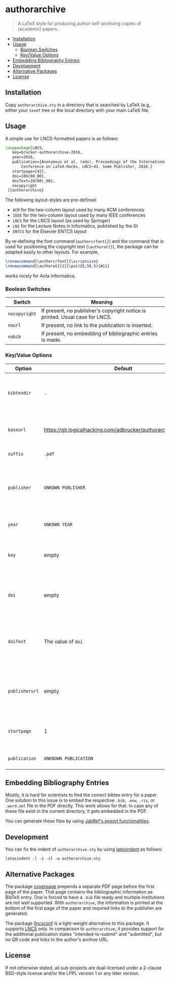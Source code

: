 # authorarchive

> A LaTeX style for producing author self-archiving copies of (academic) papers.

<!-- toc -->

- [Installation](#installation)
- [Usage](#usage)
  * [Boolean Switches](#boolean-switches)
  * [Key/Value Options](#keyvalue-options)
- [Embedding Bibliography Entries](#embedding-bibliography-entries)
- [Development](#development)
- [Alternative Packages](#alternative-packages)
- [License](#license)

<!-- tocstop -->

## Installation 
Copy `authorarchive.sty` in a directory that is searched by LaTeX
(e.g,. either your `texmf` tree or the local directory with your main
LaTeX file.

## Usage
A simple use for LNCS-formatted papers is as follows:
```tex
\usepackage[LNCS,
   key=brucker-authorarchive-2016,
   year=2016,
   publication={Anonymous et al. (eds). Proceedings of the International
       Conference on LaTeX-Hacks, LNCS~42. Some Publisher, 2016.}
   startpage={42},
   doi={00/00_00},
   doiText={0/00\_00},
   nocopyright
 ]{authorarchive}
```

The following layout-styles are pre-defined:
* `ACM` for the two-column layout used by many ACM conferences
* `IEEE` for the two-column layout used by many IEEE conferences 
* `LNCS` for the LNCS layout (as used by Springer)
* `LNI` for the Lecture Notes in Informatics, published by the GI
* `ENTCS` for the Elsevier ENTCS layout

By re-defining the font command (`authorcrfont{}`) and the command that is
used for positioning the copyright text (`\authorat{}`), the package can 
be adapted easily to other layouts. For example,
```tex
\renewcommand{\authorcrfont}{\scriptsize}
\renewcommand{\authorat}[1]{\put(25,56.5){#1}}
```
works nicely for Acta Informatica.

### Boolean Switches
| Switch | Meaning |
| -- | -- |
| `nocopyright` | If present, no publisher's copyright notice is printed. Usual case for LNCS. |
| `nourl` | If present, no link to the publication is inserted. |
| `nobib` | If present, no embedding of bibliographic entries is made. |

### Key/Value Options
| Option | Default | Meaning |
| -- | -- | -- |
| `bibtexdir`| `.` | The directory where the bibliography entries are listed. |
| `baseurl` | https://git.logicalhacking.com/adbrucker/authorarchive/src/master | The URL used as prefix for building the links. |
| `suffix` | `.pdf` | The suffix to use at links. |
| `publisher` | `UNKOWN PUBLISHER` | The name of the publisher. Default values are set by the series (`LNCS`, ...). |
| `year` | `UNKOWN YEAR` | The year of the publication. |
| `key` | empty | The basename of the filename. Used also to generate links. |
| `doi` | empty | The DOI of the publication. Used to generate the DOI link. |
| `doiText` | The value of `doi` | In case a DOI contains underscores, the displayed text differs from the DOI. |
| `publisherurl` | empty | In case no DOI is provided, one can provide a link to the publisher. |
| `startpage` | 1 | The pagenumber of the first page of the paper. |
| `publication` | `UNKNOWN PUBLICATION` | Information on the publication. |

## Embedding Bibliography Entries
Mostly, it is hard for scientists to find the correct bibtex entry for a paper.
One solution to this issue is to embed the respective `.bib`, `.enw`, `.ris`, or `.word.xml` file in the PDF directly.
This work allows for that.
In case any of these file exist in the current directory, it gets embedded in the PDF.

You can generate these files by using [JabRef's export functionalities](https://help.jabref.org/en/#importexport).

## Development
You can fix the indent of `authorarchive.sty` by using [latexindent](https://ctan.org/pkg/latexindent) as follows:

    latexindent -l -s -sl -w authorarchive.sty

## Alternative Packages
The package [coverpage](https://ctan.org/pkg/coverpage) prepends a separate PDF page before the first page of the paper.
That page contains the bibliographic information as BibTeX entry.
One is forced to have a `.bib` file ready and multiple institutions are not well supported.
With `authorarchive`, the information is printed at the bottom of the first page of the paper and required links to the publisher are generated.

The package [llncsconf](https://github.com/adbrucker/llncsconf) is a light-weight alternative to this package.
It supports [LNCS](http://www.springer.com/de/it-informatik/lncs) only.
In comparison to `authorarchive`, it provides support for the additional publication states "intended-to-submit" and "submitted", but no QR code and links to the author's archive URL.

## License
If not otherwise stated, all sub-projects are dual-licensed under a
2-clause BSD-style license and/or the LPPL version 1 or any later 
version.
